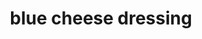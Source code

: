 ---
id: 5b4a09b62e963200148dfcf5
servings:
notes:
directions: 'mix all ingredients in a medium-sized bowl. chill for at least an hour before using to allow flavors to meld. store in refrigerator for up to two weeks.'
ingredients: '2 cups crumbled blue cheese or more if preferred
1 garlic clove minced
2 cups mayonnaise store-bought or homemade
2 cups buttermilk
2 dashes worcestershire sauce
1 teaspoon kosher salt or to taste
1 teaspoon freshly ground black pepper or to taste'
rating: 0
ease: easy
img:
category:
href: 'https: //www.thewickednoodle.com/buttermilk-blue-cheese-dressing/'
totalTime:
cookTime:
prepTime:
title: blue cheese dressing
slug: blue-cheese-dressing
---